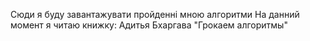 Сюди я буду завантажувати пройденні мною алгоритми
На данний момент я читаю книжку: Адитья Бхаргава "Грокаем алгоритмы"
